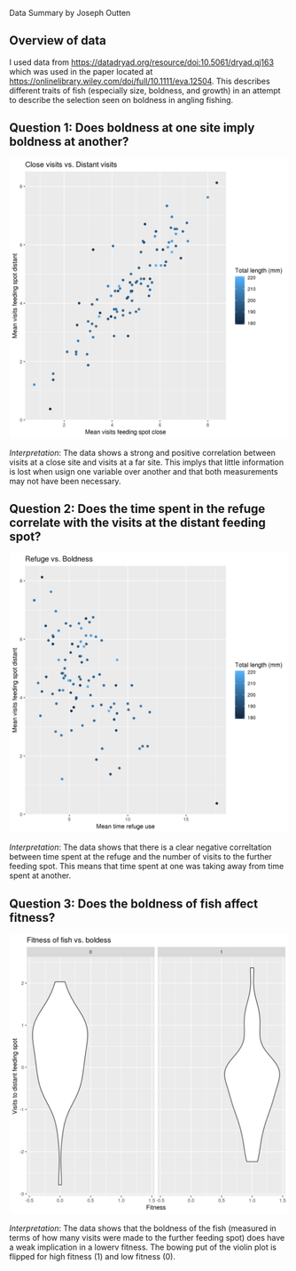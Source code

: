 Data Summary by Joseph Outten

## Overview of data
I used data from https://datadryad.org/resource/doi:10.5061/dryad.qj163 which was used in the paper located at https://onlinelibrary.wiley.com/doi/full/10.1111/eva.12504. This describes different traits of fish (especially size, boldness, and growth) in an attempt to describe the selection seen on boldness in angling fishing.

## Question 1: Does boldness at one site imply boldness at another?

![](Close_v_distant.png)

*Interpretation*: The data shows a strong and positive correlation between visits at a close site and visits at a far site. This implys that little information is lost when usign one variable over another and that both measurements may not have been necessary.

## Question 2: Does the time spent in the refuge correlate with the visits at the distant feeding spot?

![](Refuge_v_distant.png)

*Interpretation*: The data shows that there is a clear negative correltation between time spent at the refuge and the number of visits to the further feeding spot. This means that time spent at one was taking away from time spent at another. 

## Question 3: Does the boldness of fish affect fitness?

![](Visits_v_boldness.png)

*Interpretation*: The data shows that the boldness of the fish (measured in terms of how many visits were made to the further feeding spot) does have a weak implication in a lowerv fitness. The bowing put of the violin plot is flipped for high fitness (1) and low fitness (0).
